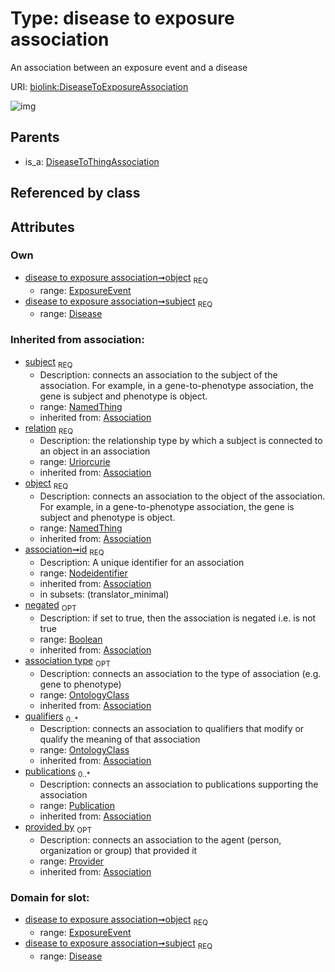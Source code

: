 
# Type: disease to exposure association


An association between an exposure event and a disease

URI: [biolink:DiseaseToExposureAssociation](https://w3id.org/biolink/vocab/DiseaseToExposureAssociation)


![img](http://yuml.me/diagram/nofunky;dir:TB/class/\[Provider]<provided%20by(i)%200..1-%20\[DiseaseToExposureAssociation&#124;relation(i):uriorcurie;id(i):nodeidentifier;negated(i):boolean%20%3F],%20\[Publication]<publications(i)%200..*-%20\[DiseaseToExposureAssociation],%20\[OntologyClass]<qualifiers(i)%200..*-%20\[DiseaseToExposureAssociation],%20\[OntologyClass]<association%20type(i)%200..1-%20\[DiseaseToExposureAssociation],%20\[ExposureEvent]<object%201..1-%20\[DiseaseToExposureAssociation],%20\[Disease]<subject%201..1-%20\[DiseaseToExposureAssociation],%20\[DiseaseToThingAssociation]^-\[DiseaseToExposureAssociation])

## Parents

 *  is_a: [DiseaseToThingAssociation](DiseaseToThingAssociation.md)

## Referenced by class


## Attributes


### Own

 * [disease to exposure association➞object](disease_to_exposure_association_object.md)  <sub>REQ</sub>
    * range: [ExposureEvent](ExposureEvent.md)
 * [disease to exposure association➞subject](disease_to_exposure_association_subject.md)  <sub>REQ</sub>
    * range: [Disease](Disease.md)

### Inherited from association:

 * [subject](subject.md)  <sub>REQ</sub>
    * Description: connects an association to the subject of the association. For example, in a gene-to-phenotype association, the gene is subject and phenotype is object.
    * range: [NamedThing](NamedThing.md)
    * inherited from: [Association](Association.md)
 * [relation](relation.md)  <sub>REQ</sub>
    * Description: the relationship type by which a subject is connected to an object in an association
    * range: [Uriorcurie](types/Uriorcurie.md)
    * inherited from: [Association](Association.md)
 * [object](object.md)  <sub>REQ</sub>
    * Description: connects an association to the object of the association. For example, in a gene-to-phenotype association, the gene is subject and phenotype is object.
    * range: [NamedThing](NamedThing.md)
    * inherited from: [Association](Association.md)
 * [association➞id](association_id.md)  <sub>REQ</sub>
    * Description: A unique identifier for an association
    * range: [Nodeidentifier](types/Nodeidentifier.md)
    * inherited from: [Association](Association.md)
    * in subsets: (translator_minimal)
 * [negated](negated.md)  <sub>OPT</sub>
    * Description: if set to true, then the association is negated i.e. is not true
    * range: [Boolean](types/Boolean.md)
    * inherited from: [Association](Association.md)
 * [association type](association_type.md)  <sub>OPT</sub>
    * Description: connects an association to the type of association (e.g. gene to phenotype)
    * range: [OntologyClass](OntologyClass.md)
    * inherited from: [Association](Association.md)
 * [qualifiers](qualifiers.md)  <sub>0..*</sub>
    * Description: connects an association to qualifiers that modify or qualify the meaning of that association
    * range: [OntologyClass](OntologyClass.md)
    * inherited from: [Association](Association.md)
 * [publications](publications.md)  <sub>0..*</sub>
    * Description: connects an association to publications supporting the association
    * range: [Publication](Publication.md)
    * inherited from: [Association](Association.md)
 * [provided by](provided_by.md)  <sub>OPT</sub>
    * Description: connects an association to the agent (person, organization or group) that provided it
    * range: [Provider](Provider.md)
    * inherited from: [Association](Association.md)

### Domain for slot:

 * [disease to exposure association➞object](disease_to_exposure_association_object.md)  <sub>REQ</sub>
    * range: [ExposureEvent](ExposureEvent.md)
 * [disease to exposure association➞subject](disease_to_exposure_association_subject.md)  <sub>REQ</sub>
    * range: [Disease](Disease.md)
